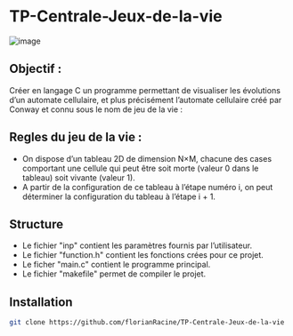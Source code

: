 # TP-Centrale-Jeux-de-la-vie

![image](https://user-images.githubusercontent.com/103432737/231158178-f646bef6-cce4-44a1-8116-d8830f9d6b49.png)


## Objectif : 

Créer en langage C un programme permettant de visualiser les évolutions d’un automate cellulaire, et plus précisément l’automate cellulaire créé par Conway et connu sous le nom de jeu de la vie :

## Regles du jeu de la vie :

* On dispose d’un tableau 2D de dimension N×M, chacune des cases comportant une cellule qui peut être
soit morte (valeur 0 dans le tableau) soit vivante (valeur 1).
* A partir de la configuration de ce tableau à l’étape numéro i, on peut déterminer la configuration du tableau à l’étape i + 1.

## Structure

* Le fichier "inp" contient les paramètres fournis par l’utilisateur.
* Le fichier "function.h" contient les fonctions crées pour ce projet.
* Le ficher "main.c" contient le programme principal.
* Le fichier "makefile" permet de compiler le projet.

## Installation

```bash
git clone https://github.com/florianRacine/TP-Centrale-Jeux-de-la-vie
```

